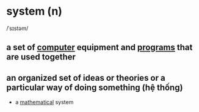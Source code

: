 # system (n)

/ˈsɪstəm/

## a set of [computer](../c/computer-n.md#an-electronic-machine-that-can-store-organize-and-find-information-do-processes-with-numbers-and-other-data-and-control-other-machines) equipment and [programs](../p/program-n.md#a-set-of-instructions-in-code-that-controls-the-operations-or-functions-of-a-computer) that are used together

## an organized set of ideas or theories or a particular way of doing something (hệ thống)

- a [mathematical](../m/mathematical-adj.md#connected-with-or-involving-mathematics) system